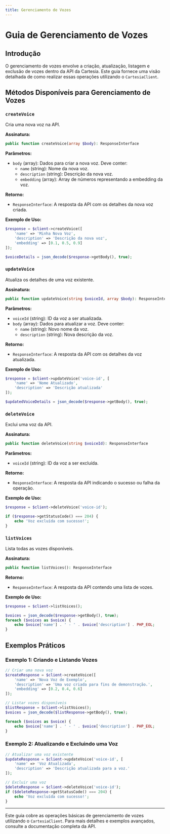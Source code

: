 ```yaml
---
title: Gerenciamento de Vozes
---
```


# Guia de Gerenciamento de Vozes

## Introdução

O gerenciamento de vozes envolve a criação, atualização, listagem e exclusão de vozes dentro da API da Cartesia. Este guia fornece uma visão detalhada de como realizar essas operações utilizando o `CartesiaClient`.

## Métodos Disponíveis para Gerenciamento de Vozes

### `createVoice`

Cria uma nova voz na API.

**Assinatura:**

```php
public function createVoice(array $body): ResponseInterface
```

**Parâmetros:**

- `body` (array): Dados para criar a nova voz. Deve conter:
  - `name` (string): Nome da nova voz.
  - `description` (string): Descrição da nova voz.
  - `embedding` (array): Array de números representando a embedding da voz.

**Retorno:**

- `ResponseInterface`: A resposta da API com os detalhes da nova voz criada.

**Exemplo de Uso:**

```php
$response = $client->createVoice([
    'name' => 'Minha Nova Voz',
    'description' => 'Descrição da nova voz',
    'embedding' => [0.1, 0.5, 0.9]
]);

$voiceDetails = json_decode($response->getBody(), true);
```

### `updateVoice`

Atualiza os detalhes de uma voz existente.

**Assinatura:**

```php
public function updateVoice(string $voiceId, array $body): ResponseInterface
```

**Parâmetros:**

- `voiceId` (string): ID da voz a ser atualizada.
- `body` (array): Dados para atualizar a voz. Deve conter:
  - `name` (string): Novo nome da voz.
  - `description` (string): Nova descrição da voz.

**Retorno:**

- `ResponseInterface`: A resposta da API com os detalhes da voz atualizada.

**Exemplo de Uso:**

```php
$response = $client->updateVoice('voice-id', [
    'name' => 'Nome Atualizado',
    'description' => 'Descrição atualizada'
]);

$updatedVoiceDetails = json_decode($response->getBody(), true);
```

### `deleteVoice`

Exclui uma voz da API.

**Assinatura:**

```php
public function deleteVoice(string $voiceId): ResponseInterface
```

**Parâmetros:**

- `voiceId` (string): ID da voz a ser excluída.

**Retorno:**

- `ResponseInterface`: A resposta da API indicando o sucesso ou falha da operação.

**Exemplo de Uso:**

```php
$response = $client->deleteVoice('voice-id');

if ($response->getStatusCode() === 204) {
    echo 'Voz excluída com sucesso!';
}
```

### `listVoices`

Lista todas as vozes disponíveis.

**Assinatura:**

```php
public function listVoices(): ResponseInterface
```

**Retorno:**

- `ResponseInterface`: A resposta da API contendo uma lista de vozes.

**Exemplo de Uso:**

```php
$response = $client->listVoices();

$voices = json_decode($response->getBody(), true);
foreach ($voices as $voice) {
    echo $voice['name'] . ' - ' . $voice['description'] . PHP_EOL;
}
```

## Exemplos Práticos

### Exemplo 1: Criando e Listando Vozes

```php
// Criar uma nova voz
$createResponse = $client->createVoice([
    'name' => 'Nova Voz de Exemplo',
    'description' => 'Uma voz criada para fins de demonstração.',
    'embedding' => [0.2, 0.4, 0.6]
]);

// Listar vozes disponíveis
$listResponse = $client->listVoices();
$voices = json_decode($listResponse->getBody(), true);

foreach ($voices as $voice) {
    echo $voice['name'] . ' - ' . $voice['description'] . PHP_EOL;
}
```

### Exemplo 2: Atualizando e Excluindo uma Voz

```php
// Atualizar uma voz existente
$updateResponse = $client->updateVoice('voice-id', [
    'name' => 'Voz Atualizada',
    'description' => 'Descrição atualizada para a voz.'
]);

// Excluir uma voz
$deleteResponse = $client->deleteVoice('voice-id');
if ($deleteResponse->getStatusCode() === 204) {
    echo 'Voz excluída com sucesso!';
}
```
---

Este guia cobre as operações básicas de gerenciamento de vozes utilizando o `CartesiaClient`. Para mais detalhes e exemplos avançados, consulte a documentação completa da API.
